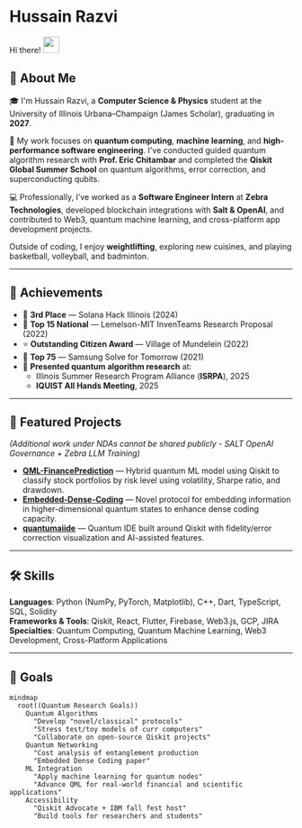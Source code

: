 # Hussain Razvi  
Hi there! <img src="https://media.giphy.com/media/hvRJCLFzcasrR4ia7z/giphy.gif" width="29px" height="29px">  

## 🚀 About Me  
🎓 I'm Hussain Razvi, a **Computer Science & Physics** student at the University of Illinois Urbana–Champaign (James Scholar), graduating in **2027**.  

🔬 My work focuses on **quantum computing**, **machine learning**, and **high-performance software engineering**. I've conducted guided quantum algorithm research with **Prof. Eric Chitambar** and completed the **Qiskit Global Summer School** on quantum algorithms, error correction, and superconducting qubits.  

💻 Professionally, I’ve worked as a **Software Engineer Intern** at **Zebra Technologies**, developed blockchain integrations with **Salt & OpenAI**, and contributed to Web3, quantum machine learning, and cross-platform app development projects.  

Outside of coding, I enjoy **weightlifting**, exploring new cuisines, and playing basketball, volleyball, and badminton.  

---

## 🏅 Achievements  
- 🥇 **3rd Place** — Solana Hack Illinois (2024)  
- 🥇 **Top 15 National** — Lemelson-MIT InvenTeams Research Proposal (2022)  
- ⭐ **Outstanding Citizen Award** — Village of Mundelein (2022)  
- 🥇 **Top 75** — Samsung Solve for Tomorrow (2021)  
- 📢 **Presented quantum algorithm research** at:  
  - Illinois Summer Research Program Alliance (**ISRPA**), 2025  
  - **IQUIST All Hands Meeting**, 2025  

---

## 📌 Featured Projects  
*(Additional work under NDAs cannot be shared publicly - SALT OpenAI Governance + Zebra LLM Training)*  

- **[QML-FinancePrediction](https://github.com/HusssainR/QML-FinancePrediction)** — Hybrid quantum ML model using Qiskit to classify stock portfolios by risk level using volatility, Sharpe ratio, and drawdown.  
- **[Embedded-Dense-Coding](https://github.com/HusssainR/Embedded-Dense-Coding)** — Novel protocol for embedding information in higher-dimensional quantum states to enhance dense coding capacity.  
- **[quantumaiide](https://github.com/HusssainR/quantumaiide)** — Quantum IDE built around Qiskit with fidelity/error correction visualization and AI-assisted features.  

---

## 🛠 Skills  
**Languages**: Python (NumPy, PyTorch, Matplotlib), C++, Dart, TypeScript, SQL, Solidity  
**Frameworks & Tools**: Qiskit, React, Flutter, Firebase, Web3.js, GCP, JIRA  
**Specialties**: Quantum Computing, Quantum Machine Learning, Web3 Development, Cross-Platform Applications  

---

## 🎯 Goals  
```mermaid
mindmap
  root((Quantum Research Goals))
    Quantum Algorithms
      "Develop "novel/classical" protocols"
      "Stress test/toy models of curr computers"
      "Collaborate on open-source Qiskit projects"
    Quantum Networking
      "Cost analysis of entanglement production
      "Embedded Dense Coding paper"
    ML Integration
      "Apply machine learning for quantum nodes"
      "Advance QML for real-world financial and scientific applications"
    Accessibility
      "Qiskit Advocate + IBM fall fest host"
      "Build tools for researchers and students"
